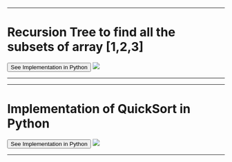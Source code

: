 <hr>
<h1>Recursion Tree to find all the subsets of array [1,2,3]</h1>  <a href="https://github.com/tanaykulkarni27/Python-Coding/blob/master/Subset.py"><button>See Implementation in Python</button></a>
<img src="https://s3.ap-south-1.amazonaws.com/afteracademy-server-uploads/print-all-subsets-of-a-given-set-recursion-tree-9bbcd4be963c54c8.jpg">
<hr>
<hr>
<h1>Implementation of QuickSort in Python</h1>  
<a href="https://github.com/tanaykulkarni27/Python-Coding/blob/master/QuickSortCut.py"><button>See Implementation in Python</button></a>
<img src="https://github.com/tanaykulkarni27/Python-Coding/blob/master/Images/QuickSortCut.png">
<hr>
